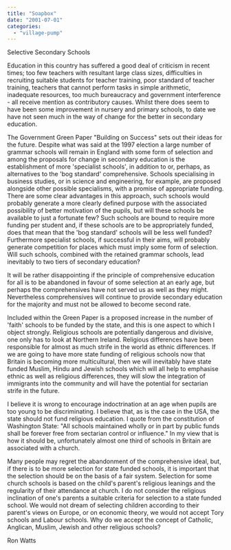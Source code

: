 ```yaml
---
title: "Soapbox"
date: "2001-07-01"
categories: 
  - "village-pump"
---
```


Selective Secondary Schools

Education in this country has suffered a good deal of criticism in recent times; too few teachers with resultant large class sizes, difficulties in recruiting suitable students for teacher training, poor standard of teacher training, teachers that cannot perform tasks in simple arithmetic, inadequate resources, too much bureaucracy and government interference - all receive mention as contributory causes. Whilst there does seem to have been some improvement in nursery and primary schools, to date we have not seen much in the way of change for the better in secondary education.

The Government Green Paper "Building on Success" sets out their ideas for the future. Despite what was said at the 1997 election a large number of grammar schools will remain in England with some form of selection and among the proposals for change in secondary education is the establishment of more 'specialist schools', in addition to or, perhaps, as alternatives to the 'bog standard' comprehensive. Schools specialising in business studies, or in science and engineering, for example, are proposed alongside other possible specialisms, with a promise of appropriate funding. There are some clear advantages in this approach, such schools would probably generate a more clearly defined purpose with the associated possibility of better motivation of the pupils, but will these schools be available to just a fortunate few? Such schools are bound to require more funding per student and, if these schools are to be appropriately funded, does that mean that the 'bog standard' schools will be less well funded? Furthermore specialist schools, if successful in their aims, will probably generate competition for places which must imply some form of selection. Will such schools, combined with the retained grammar schools, lead inevitably to two tiers of secondary education?

It will be rather disappointing if the principle of comprehensive education for all is to be abandoned in favour of some selection at an early age, but perhaps the comprehensives have not served us as well as they might. Nevertheless comprehensives will continue to provide secondary education for the majority and must not be allowed to become second rate.

Included within the Green Paper is a proposed increase in the number of 'faith' schools to be funded by the state, and this is one aspect to which I object strongly. Religious schools are potentially dangerous and divisive, one only has to look at Northern Ireland. Religious differences have been responsible for almost as much strife in the world as ethnic differences. If we are going to have more state funding of religious schools now that Britain is becoming more multicultural, then we will inevitably have state funded Muslim, Hindu and Jewish schools which will all help to emphasise ethnic as well as religious differences, they will slow the integration of immigrants into the community and will have the potential for sectarian strife in the future.

I believe it is wrong to encourage indoctrination at an age when pupils are too young to be discriminating. I believe that, as is the case in the USA, the state should not fund religious education. I quote from the constitution of Washington State: "All schools maintained wholly or in part by public funds shall be forever free from sectarian control or influence." In my view that is how it should be, unfortunately almost one third of schools in Britain are associated with a church.

Many people may regret the abandonment of the comprehensive ideal, but, if there is to be more selection for state funded schools, it is important that the selection should be on the basis of a fair system. Selection for some church schools is based on the child's parent's religious leanings and the regularity of their attendance at church. I do not consider the religious inclination of one's parents a suitable criteria for selection to a state funded school. We would not dream of selecting children according to their parent's views on Europe, or on economic theory, we would not accept Tory schools and Labour schools. Why do we accept the concept of Catholic, Anglican, Muslim, Jewish and other religious schools?

Ron Watts
